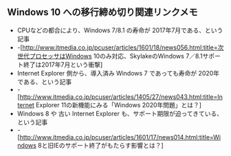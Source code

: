 ## Windows 10 への移行締め切り関連リンクメモ

* CPUなどの都合により、Windows 7/8.1 の寿命が 2017年7月である、という記事
* -[http://www.itmedia.co.jp/pcuser/articles/1601/18/news056.html:title=次世代プロセッサはWindows 10のみ対応、SkylakeのWindows 7／8.1サポート終了は2017年7月という衝撃]
* Internet Explorer 側から、導入済み Windows 7 であっても寿命が 2020年である、という記事
* -[http://www.itmedia.co.jp/pcuser/articles/1405/27/news043.html:title=Internet Explorer 11の新機能にみる「Windows 2020年問題」とは？]
* Windows 8 や 古い Internet Explorer も、サポート期限が迫ってきている、という記事
* -[http://www.itmedia.co.jp/pcuser/articles/1601/17/news014.html:title=Windows 8と旧IEのサポート終了がもたらす影響とは？]

